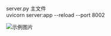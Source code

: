 server.py 主文件 <br>
uvicorn server:app --reload --port 8002

![示例图片](	https://pic2.zhimg.com/v2-1f9164da9a199c1bc23de298b4677c23_r.jpg)
